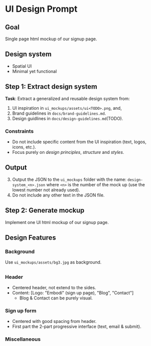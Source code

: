 # UI Design Prompt

## Goal
Single page html mockup of our signup page.

## Design system

- Spatial UI
- Minimal yet functional

## Step 1: Extract design system

**Task**: Extract a generalized and reusable design system from:

1. UI inspiration in `ui_mockups/assets/ui<TODO>.png`, and,
2. Brand guidelines in `docs/brand-guidelines.md`.
3. Design guidlines in `docs/design-guidelines.md`(TODO).

### Constraints
- Do not include specific content from the UI inspiration (text, logos, icons, etc.).
- Focus purely on *design principles*, *structure* and *styles*.

## Output 
3. Output the JSON to the `ui_mockups` folder with the name: `design-system_<n>.json` where `<n>` is the number of the mock up (use the lowest number not already used).
4. Do not include any other text in the JSON file.


## Step 2: Generate mockup
Implement one UI html mockup of our signup page.

## Design Features
 
### Background
Use `ui_mockups/assets/bg3.jpg` as background.

##  

### Header
- Centered header, not extend to the sides.
- Content: [Logo: "Embodi" (sign up page), "Blog", "Contact"]
    - Blog & Contact can be purely visual.

### Sign up form
- Centered with good spacing from header.
- First part the 2-part progressive interface (text, email & submit).

### Miscellaneous